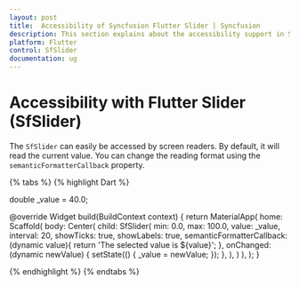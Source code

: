 ```yaml
---
layout: post
title:  Accessibility of Syncfusion Flutter Slider | Syncfusion
description: This section explains about the accessibility support in Syncfusion Flutter SfSlider widget in Flutter.
platform: Flutter
control: SfSlider
documentation: ug
---
```


# Accessibility with Flutter Slider (SfSlider)

The `SfSlider` can easily be accessed by screen readers. By default, it will read the current value. You can change the reading format using the `semanticFormatterCallback` property.

{% tabs %}
{% highlight Dart %}

double _value = 40.0;

@override
Widget build(BuildContext context) {
    return MaterialApp(
      home: Scaffold(
          body: Center(
            child: SfSlider(
              min: 0.0,
              max: 100.0,
              value: _value,
              interval: 20,
              showTicks: true,
              showLabels: true,
              semanticFormatterCallback: (dynamic value){
                return 'The selected value is ${value}';
              },
              onChanged: (dynamic newValue) {
                setState(() {
                  _value = newValue;
                });
              },
            ),
          )
      ),
   );
}

{% endhighlight %}
{% endtabs %}

